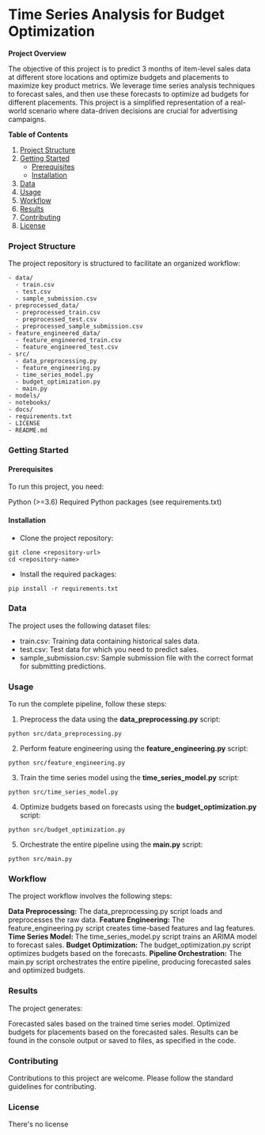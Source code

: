 # Time Series Analysis for Budget Optimization

**Project Overview**

The objective of this project is to predict 3 months of item-level sales data at different store locations and optimize budgets and placements to maximize key product metrics. We leverage time series analysis techniques to forecast sales, and then use these forecasts to optimize ad budgets for different placements. This project is a simplified representation of a real-world scenario where data-driven decisions are crucial for advertising campaigns.

**Table of Contents**

1. [Project Structure](#project-structure)
2. [Getting Started](#getting-started)
   - [Prerequisites](#prerequisites)
   - [Installation](#installation)
3. [Data](#data)
4. [Usage](#usage)
5. [Workflow](#workflow)
6. [Results](#results)
7. [Contributing](#contributing)
8. [License](#license)

### Project Structure <a name="project-structure"></a>

The project repository is structured to facilitate an organized workflow:

```
- data/
  - train.csv
  - test.csv
  - sample_submission.csv
- preprocessed_data/
  - preprocessed_train.csv
  - preprocessed_test.csv
  - preprocessed_sample_submission.csv
- feature_engineered_data/
  - feature_engineered_train.csv
  - feature_engineered_test.csv
- src/
  - data_preprocessing.py
  - feature_engineering.py
  - time_series_model.py
  - budget_optimization.py
  - main.py
- models/
- notebooks/
- docs/
- requirements.txt
- LICENSE
- README.md
```

### Getting Started <a name="getting-started"></a>

#### Prerequisites <a name="prerequisites"></a>
To run this project, you need:

Python (>=3.6)
Required Python packages (see requirements.txt)

#### Installation <a name="installation"></a>
* Clone the project repository:
```
git clone <repository-url>
cd <repository-name>
```
* Install the required packages:
```
pip install -r requirements.txt
```

### Data <a name="data"></a>
The project uses the following dataset files:

* train.csv: Training data containing historical sales data.
* test.csv: Test data for which you need to predict sales.
* sample_submission.csv: Sample submission file with the correct format for submitting predictions.

### Usage <a name="usage"></a>
To run the complete pipeline, follow these steps:

1. Preprocess the data using the **data_preprocessing.py** script:
```
python src/data_preprocessing.py
```
2. Perform feature engineering using the **feature_engineering.py** script:
```
python src/feature_engineering.py
```
3. Train the time series model using the **time_series_model.py** script:
```
python src/time_series_model.py
```
4. Optimize budgets based on forecasts using the **budget_optimization.py** script:
```
python src/budget_optimization.py
```
5. Orchestrate the entire pipeline using the **main.py** script:
```
python src/main.py
```

### Workflow <a name="workflow"></a>
The project workflow involves the following steps:

**Data Preprocessing:** The data_preprocessing.py script loads and preprocesses the raw data.
**Feature Engineering:** The feature_engineering.py script creates time-based features and lag features.
**Time Series Model:** The time_series_model.py script trains an ARIMA model to forecast sales.
**Budget Optimization:** The budget_optimization.py script optimizes budgets based on the forecasts.
**Pipeline Orchestration:** The main.py script orchestrates the entire pipeline, producing forecasted sales and optimized budgets.

### Results <a name="results"></a>
The project generates:

Forecasted sales based on the trained time series model.
Optimized budgets for placements based on the forecasted sales.
Results can be found in the console output or saved to files, as specified in the code.

### Contributing <a name="contributing"></a>
Contributions to this project are welcome. Please follow the standard guidelines for contributing.

### License <a name="license"></a>
There's no license

